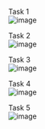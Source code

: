 Task 1 <br>
![image](https://github.com/user-attachments/assets/d69e39c0-8663-42dd-993c-4c54b0cc8fcd)

Task 2 <br>
![image](https://github.com/user-attachments/assets/894864af-4a41-420b-b669-4241dc23e0ed)

Task 3 <br>
![image](https://github.com/user-attachments/assets/4d22fced-2638-495f-80e4-c026794ba7a8)

Task 4 <br>
![image](https://github.com/user-attachments/assets/82cd8c9d-7984-4624-9338-744c8c63ea07)

Task 5 <br>
![image](https://github.com/user-attachments/assets/0a46eff6-7b6b-464c-aab2-da08fee6b2cf)


